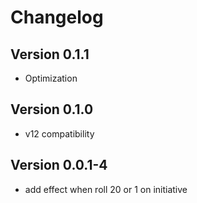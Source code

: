 # Changelog

## Version 0.1.1
- Optimization

## Version 0.1.0
- v12 compatibility

## Version 0.0.1-4
- add effect when roll 20 or 1 on initiative
